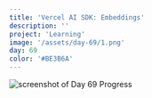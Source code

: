 ```yaml
---
title: 'Vercel AI SDK: Embeddings'
description: ''
project: 'Learning'
image: '/assets/day-69/1.png'
day: 69
color: '#BE3B6A'
---
```


![screenshot of Day 69 Progress](/assets/day-69/1.png)
